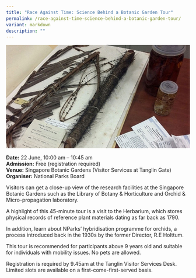 ```yaml
---
title: "Race Against Time: Science Behind a Botanic Garden Tour"
permalink: /race-against-time-science-behind-a-botanic-garden-tour/
variant: markdown
description: ""
---
```

![An open book and old plant](/images/Tours/SBG_race_tour.jpg)

**Date:** 22 June, 10:00 am – 10:45 am<br>
**Admission:** Free (registration required)<br>
**Venue:** Singapore Botanic Gardens (Visitor Services at Tanglin Gate)<br>
**Organiser:** National Parks Board

Visitors can get a close-up view of the research facilities at the Singapore Botanic Gardens such as the Library of Botany &amp; Horticulture and Orchid &amp; Micro-propagation laboratory.

A highlight of this 45-minute tour is a visit to the Herbarium, which stores physical records of reference plant materials dating as far back as 1790.

In addition, learn about NParks’ hybridisation programme for orchids, a process introduced back in the 1930s by the former Director, R.E Holttum.

This tour is recommended for participants above 9 years old and suitable for individuals with mobility issues. No pets are allowed.

Registration is required by 9.45am at the Tanglin Visitor Services Desk. Limited slots are available on a first-come-first-served basis.

<a class="btn-link" target="_blank" href="https://www.nparks.gov.sg/sbg/whats-happening/calendar-of-events/rat-tour-jun-2024">
	<img src="/images/more-info-btn.png">
</a>

<style>
	.btn-link {
		display: none;
	}
	a.btn-link[target="_blank"]:after {
	display: none;
}
	.btn-link > img {
		width: 100%;
	}
</style>